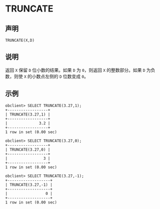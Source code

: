 TRUNCATE
=============================



声明
-----------------------

```unknow
TRUNCATE(X,D)
```



说明
-----------------------

返回 `X` 保留 `D` 位小数的结果。如果 `D` 为 `0`，则返回 `X` 的整数部分。如果 `D` 为负数，则使 `X` 的小数点左侧的 `D` 位数变成 `0`。

示例
-----------------------

```unknow
obclient> SELECT TRUNCATE(3.27,1);
+------------------+
| TRUNCATE(3.27,1) |
+------------------+
|              3.2 |
+------------------+
1 row in set (0.00 sec)

obclient> SELECT TRUNCATE(3.27,0);
+------------------+
| TRUNCATE(3.27,0) |
+------------------+
|                3 |
+------------------+
1 row in set (0.00 sec)

obclient> SELECT TRUNCATE(3.27,-1);
+-------------------+
| TRUNCATE(3.27,-1) |
+-------------------+
|                 0 |
+-------------------+
1 row in set (0.00 sec)
```
